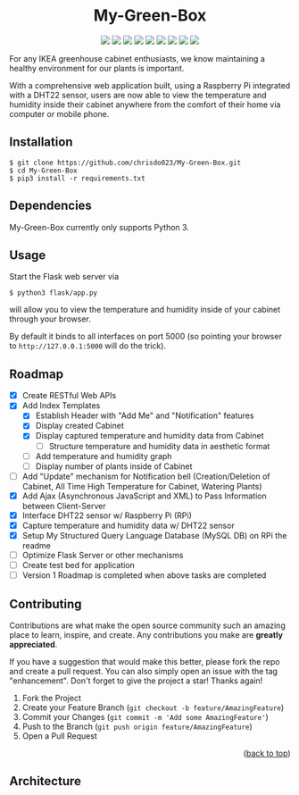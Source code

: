 <h1 align="center">My-Green-Box</h1>

<p align="center">
    <img src="https://img.shields.io/github/v/release/chrisdo023/My-Green-Box?include_prereleases&logo=github">
    <img src="https://img.shields.io/gitlab/coverage/chrisdo023/My-Green-Box/main">
    <img src="https://img.shields.io/github/repo-size/chrisdo023/My-Green-Box">
    <img src="https://img.shields.io/github/downloads/chrisdo023/My-Green-Box/total">
    <img src="https://img.shields.io/github/license/chrisdo023/My-Green-Box">
    <img src="https://img.shields.io/github/followers/chrisdo023?style=social">
    <img src="https://img.shields.io/pypi/pyversions/4?logo=Python&logoColor=white">
    <img src="https://img.shields.io/github/commit-activity/m/chrisdo023/My-Green-Box">
    <img src="https://img.shields.io/github/license/chrisdo023/My-Green-Box">
</p>

For any IKEA greenhouse cabinet enthusiasts, we know maintaining a healthy environment for our plants is important.

With a comprehensive web application built, using a Raspberry Pi integrated with a DHT22 sensor, users are now able to view the temperature and humidity inside their cabinet anywhere from the comfort of their home via computer or mobile phone.

<a name="installation"></a>
## Installation
```
$ git clone https://github.com/chrisdo023/My-Green-Box.git
$ cd My-Green-Box
$ pip3 install -r requirements.txt
```

## Dependencies
My-Green-Box currently only supports Python 3.

## Usage
Start the Flask web server via
```
$ python3 flask/app.py
```
will allow you to view the temperature and humidity inside of your cabinet through your browser.

By default it binds to all interfaces on port 5000 (so pointing your browser to `http://127.0.0.1:5000` will do the trick).

## Roadmap

- [x] Create RESTful Web APIs
- [x] Add Index Templates
    - [x] Establish Header with "Add Me" and "Notification" features
    - [x] Display created Cabinet
    - [x] Display captured temperature and humidity data from Cabinet
        - [ ] Structure temperature and humidity data in aesthetic format
    - [ ] Add temperature and humidity graph
    - [ ] Display number of plants inside of Cabinet
- [ ] Add "Update" mechanism for Notification bell (Creation/Deletion of Cabinet, All Time High Temperature for Cabinet, Watering Plants)
- [x] Add Ajax (Asynchronous JavaScript and XML) to Pass Information between Client-Server
- [x] Interface DHT22 sensor w/ Raspberry Pi (RPi)
- [x] Capture temperature and humidity data w/ DHT22 sensor
- [x] Setup My Structured Query Language Database (MySQL DB) on RPi
the readme
- [ ] Optimize Flask Server or other mechanisms
- [ ] Create test bed for application
- [ ] Version 1 Roadmap is completed when above tasks are completed

## Contributing

Contributions are what make the open source community such an amazing place to learn, inspire, and create. Any contributions you make are **greatly appreciated**.

If you have a suggestion that would make this better, please fork the repo and create a pull request. You can also simply open an issue with the tag "enhancement".
Don't forget to give the project a star! Thanks again!

1. Fork the Project
2. Create your Feature Branch (`git checkout -b feature/AmazingFeature`)
3. Commit your Changes (`git commit -m 'Add some AmazingFeature'`)
4. Push to the Branch (`git push origin feature/AmazingFeature`)
5. Open a Pull Request

<p align="right">(<a href="#top">back to top</a>)</p>

## Architecture
